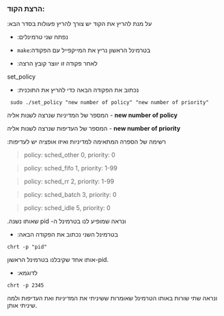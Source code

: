 ### הרצת הקוד:
:על מנת להריץ את הקוד יש צורך להריץ פעולות בסדר הבא

- :נפתח שני טרמינלים

-  `make`:בטרמינל הראשון נריץ את המייקפייל עם הפקודה

- :לאחר פקודה זו יווצר קובץ הרצה

set_policy

- :נכתוב את הפקודה הבאה כדי להריץ את התוכנית

 ` sudo ./set_policy "new number of policy" "new number of priority"`
 
המספר של המדיניות שנרצה לשנות אליה - **new number of policy**

המספר של העדיפות שנרצה לשנות אליה - **new number of priority**

:רשימה של הספרה המתאימה למדיניות ואיזו אופציה יש לעדיפות

> policy: sched_other 0, priority: 0

> policy: sched_fifo 1, priority: 1-99

> policy: sched_rr 2, priority: 1-99

> policy: sched_batch 3, priority: 0

> policy: sched_idle 5, priority: 0



 .שאותו נשנה pid -ונראה שמופיע לנו בטרמינל ה
 
- :בטרמינל השני נכתוב את הפקודה הבאה

 `chrt -p "pid" `
 
אותו אחד שקיבלנו בטרמינל הראשון-pid.

- :לדוגמא

 `chrt -p 2345 `
 
  ונראה שתי שורות באותו הטרמינל שאומרות ששיניתי את המדיניות ואת העדיפות ולמה שיניתי אותן.
